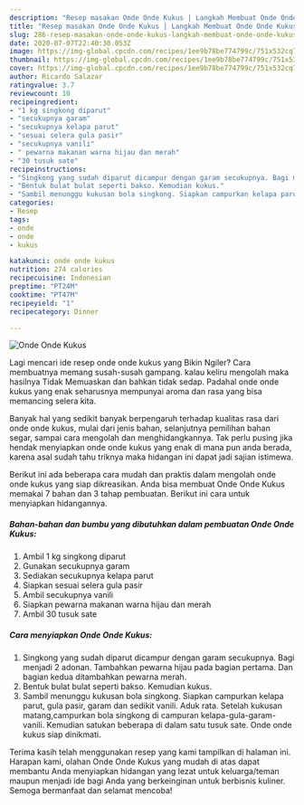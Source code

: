```yaml
---
description: "Resep masakan Onde Onde Kukus | Langkah Membuat Onde Onde Kukus Yang Mudah Dan Praktis"
title: "Resep masakan Onde Onde Kukus | Langkah Membuat Onde Onde Kukus Yang Mudah Dan Praktis"
slug: 286-resep-masakan-onde-onde-kukus-langkah-membuat-onde-onde-kukus-yang-mudah-dan-praktis
date: 2020-07-07T22:40:30.053Z
image: https://img-global.cpcdn.com/recipes/1ee9b78be774799c/751x532cq70/onde-onde-kukus-foto-resep-utama.jpg
thumbnail: https://img-global.cpcdn.com/recipes/1ee9b78be774799c/751x532cq70/onde-onde-kukus-foto-resep-utama.jpg
cover: https://img-global.cpcdn.com/recipes/1ee9b78be774799c/751x532cq70/onde-onde-kukus-foto-resep-utama.jpg
author: Ricardo Salazar
ratingvalue: 3.7
reviewcount: 10
recipeingredient:
- "1 kg singkong diparut"
- "secukupnya garam"
- "secukupnya kelapa parut"
- "sesuai selera gula pasir"
- "secukupnya vanili"
- " pewarna makanan warna hijau dan merah"
- "30 tusuk sate"
recipeinstructions:
- "Singkong yang sudah diparut dicampur dengan garam secukupnya. Bagi menjadi 2 adonan. Tambahkan pewarna hijau pada bagian pertama. Dan bagian kedua ditambahkan pewarna merah."
- "Bentuk bulat bulat seperti bakso. Kemudian kukus."
- "Sambil menunggu kukusan bola singkong. Siapkan campurkan kelapa parut, gula pasir, garam dan sedikit vanili. Aduk rata. Setelah kukusan matang,campurkan bola singkong di campuran kelapa-gula-garam-vanili. Kemudian satukan beberapa di dalam satu tusuk sate. Onde onde kukus siap dinikmati."
categories:
- Resep
tags:
- onde
- onde
- kukus

katakunci: onde onde kukus 
nutrition: 274 calories
recipecuisine: Indonesian
preptime: "PT24M"
cooktime: "PT47M"
recipeyield: "1"
recipecategory: Dinner

---
```



![Onde Onde Kukus](https://img-global.cpcdn.com/recipes/1ee9b78be774799c/751x532cq70/onde-onde-kukus-foto-resep-utama.jpg)

Lagi mencari ide resep onde onde kukus yang Bikin Ngiler? Cara membuatnya memang susah-susah gampang. kalau keliru mengolah maka hasilnya Tidak Memuaskan dan bahkan tidak sedap. Padahal onde onde kukus yang enak seharusnya mempunyai aroma dan rasa yang bisa memancing selera kita.

Banyak hal yang sedikit banyak berpengaruh terhadap kualitas rasa dari onde onde kukus, mulai dari jenis bahan, selanjutnya pemilihan bahan segar, sampai cara mengolah dan menghidangkannya. Tak perlu pusing jika hendak menyiapkan onde onde kukus yang enak di mana pun anda berada, karena asal sudah tahu triknya maka hidangan ini dapat jadi sajian istimewa.




Berikut ini ada beberapa cara mudah dan praktis dalam mengolah onde onde kukus yang siap dikreasikan. Anda bisa membuat Onde Onde Kukus memakai 7 bahan dan 3 tahap pembuatan. Berikut ini cara untuk menyiapkan hidangannya.

<!--inarticleads1-->

##### Bahan-bahan dan bumbu yang dibutuhkan dalam pembuatan Onde Onde Kukus:

1. Ambil 1 kg singkong diparut
1. Gunakan secukupnya garam
1. Sediakan secukupnya kelapa parut
1. Siapkan sesuai selera gula pasir
1. Ambil secukupnya vanili
1. Siapkan  pewarna makanan warna hijau dan merah
1. Ambil 30 tusuk sate




<!--inarticleads2-->

##### Cara menyiapkan Onde Onde Kukus:

1. Singkong yang sudah diparut dicampur dengan garam secukupnya. Bagi menjadi 2 adonan. Tambahkan pewarna hijau pada bagian pertama. Dan bagian kedua ditambahkan pewarna merah.
1. Bentuk bulat bulat seperti bakso. Kemudian kukus.
1. Sambil menunggu kukusan bola singkong. Siapkan campurkan kelapa parut, gula pasir, garam dan sedikit vanili. Aduk rata. Setelah kukusan matang,campurkan bola singkong di campuran kelapa-gula-garam-vanili. Kemudian satukan beberapa di dalam satu tusuk sate. Onde onde kukus siap dinikmati.




Terima kasih telah menggunakan resep yang kami tampilkan di halaman ini. Harapan kami, olahan Onde Onde Kukus yang mudah di atas dapat membantu Anda menyiapkan hidangan yang lezat untuk keluarga/teman maupun menjadi ide bagi Anda yang berkeinginan untuk berbisnis kuliner. Semoga bermanfaat dan selamat mencoba!
